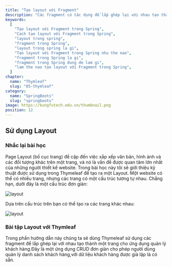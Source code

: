 ```yaml
---
title: "Tạo layout với Fragment"
description: "Các fragment có tác dụng để lắp ghép lại với nhau tạo thành một trang"
keywords:
  [
    "Tạo layout với Fragment trong Spring",
    "Cach tạo layout với Fragment trong Spring",
    "layout trong spring",
    "fragment trong Spring",
    "layout trong spring la gi",
    "Tạo layout với Fragment trong Spring nhu the nao",
    "fragment trong Spring la gi",
    "fragment trong Spring dung de lam gi",
    "lam the nao tạo layout với Fragment trong Spring",
  ]
chapter:
  name: "Thymleaf"
  slug: "05-thymleaf"
category:
  name: "SpringBoots"
  slug: "springboots"
image: https://kungfutech.edu.vn/thumbnail.png
position: 12
---
```


## Sử dụng Layout

### Nhắc lại bài học

Page Layout (bố cục trang) đề cập đến việc xắp xếp văn bản, hình ảnh và các đối tượng khác trên một trang, và nó là vấn đề được quan tâm lớn nhất của những người thiết kế website. Trong bài học này tôi sẽ giới thiệu kỹ thuật được sử dụng trong Thymeleaf để tạo ra một Layout.
Một website có thể có nhiều trang, nhưng các trang có một cấu trúc tương tự nhau. Chẳng hạn, dưới đây là một cấu trúc đơn giản:

![layout](https://s1.o7planning.com/vi/12369/images/40274059.png)

Dựa trên cấu trúc trên bạn có thể tạo ra các trang khác nhau:

![layout](https://s1.o7planning.com/vi/12369/images/40277382.gif)

### Bài tập Layout với Thymleaf

Trong phần hướng dẫn này chúng ta sẽ dùng Thymeleaf sử dụng các fragment để lắp ghép lại với nhau tạo thành một trang cho ứng dụng quản lý khách hàng.Đây là một ứng dụng CRUD đơn giản cho phép người dùng quản lý danh sách khách hàng,với dữ liệu khách hàng được giả lập là có sẵn.
